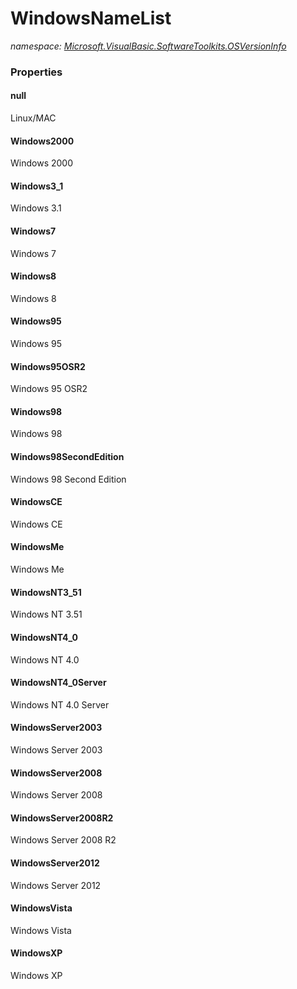 ﻿# WindowsNameList
_namespace: <a href="#" onClick="load('/docs/Microsoft.VisualBasic.SoftwareToolkits.OSVersionInfo/index.md')">Microsoft.VisualBasic.SoftwareToolkits.OSVersionInfo</a>_






### Properties

#### null
Linux/MAC
#### Windows2000
Windows 2000
#### Windows3_1
Windows 3.1
#### Windows7
Windows 7
#### Windows8
Windows 8
#### Windows95
Windows 95
#### Windows95OSR2
Windows 95 OSR2
#### Windows98
Windows 98
#### Windows98SecondEdition
Windows 98 Second Edition
#### WindowsCE
Windows CE
#### WindowsMe
Windows Me
#### WindowsNT3_51
Windows NT 3.51
#### WindowsNT4_0
Windows NT 4.0
#### WindowsNT4_0Server
Windows NT 4.0 Server
#### WindowsServer2003
Windows Server 2003
#### WindowsServer2008
Windows Server 2008
#### WindowsServer2008R2
Windows Server 2008 R2
#### WindowsServer2012
Windows Server 2012
#### WindowsVista
Windows Vista
#### WindowsXP
Windows XP

